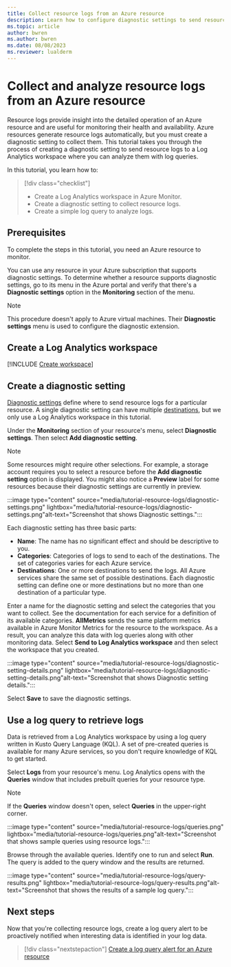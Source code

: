 ```yaml
---
title: Collect resource logs from an Azure resource
description: Learn how to configure diagnostic settings to send resource logs from an Azure resource to a Log Analytics workspace where they can be analyzed with a log query.
ms.topic: article
author: bwren
ms.author: bwren
ms.date: 08/08/2023
ms.reviewer: lualderm
---
```


# Collect and analyze resource logs from an Azure resource
Resource logs provide insight into the detailed operation of an Azure resource and are useful for monitoring their health and availability. Azure resources generate resource logs automatically, but you must create a diagnostic setting to collect them. This tutorial takes you through the process of creating a diagnostic setting to send resource logs to a Log Analytics workspace where you can analyze them with log queries.

In this tutorial, you learn how to:

> [!div class="checklist"]
> * Create a Log Analytics workspace in Azure Monitor.
> * Create a diagnostic setting to collect resource logs.
> * Create a simple log query to analyze logs.

## Prerequisites

To complete the steps in this tutorial, you need an Azure resource to monitor.

You can use any resource in your Azure subscription that supports diagnostic settings. To determine whether a resource supports diagnostic settings, go to its menu in the Azure portal and verify that there's a **Diagnostic settings** option in the **Monitoring** section of the menu.

> [!NOTE]
> This procedure doesn't apply to Azure virtual machines. Their **Diagnostic settings** menu is used to configure the diagnostic extension.

## Create a Log Analytics workspace
[!INCLUDE [Create workspace](../../../includes/azure-monitor-tutorial-workspace.md)]

## Create a diagnostic setting
[Diagnostic settings](../essentials/diagnostic-settings.md) define where to send resource logs for a particular resource. A single diagnostic setting can have multiple [destinations](../essentials/diagnostic-settings.md#destinations), but we only use a Log Analytics workspace in this tutorial.

Under the **Monitoring** section of your resource's menu, select **Diagnostic settings**. Then select **Add diagnostic setting**.

> [!NOTE]
> Some resources might require other selections. For example, a storage account requires you to select a resource before the **Add diagnostic setting** option is displayed. You might also notice a **Preview** label for some resources because their diagnostic settings are currently in preview.

:::image type="content" source="media/tutorial-resource-logs/diagnostic-settings.png" lightbox="media/tutorial-resource-logs/diagnostic-settings.png"alt-text="Screenshot that shows Diagnostic settings.":::

Each diagnostic setting has three basic parts:

   - **Name**: The name has no significant effect and should be descriptive to you.
   - **Categories**: Categories of logs to send to each of the destinations. The set of categories varies for each Azure service.
   - **Destinations**: One or more destinations to send the logs. All Azure services share the same set of possible destinations. Each diagnostic setting can define one or more destinations but no more than one destination of a particular type.

Enter a name for the diagnostic setting and select the categories that you want to collect. See the documentation for each service for a definition of its available categories. **AllMetrics** sends the same platform metrics available in Azure Monitor Metrics for the resource to the workspace. As a result, you can analyze this data with log queries along with other monitoring data. Select **Send to Log Analytics workspace** and then select the workspace that you created.

:::image type="content" source="media/tutorial-resource-logs/diagnostic-setting-details.png" lightbox="media/tutorial-resource-logs/diagnostic-setting-details.png"alt-text="Screenshot that shows Diagnostic setting details.":::

Select **Save** to save the diagnostic settings.

 ## Use a log query to retrieve logs
Data is retrieved from a Log Analytics workspace by using a log query written in Kusto Query Language (KQL). A set of pre-created queries is available for many Azure services, so you don't require knowledge of KQL to get started.

Select **Logs** from your resource's menu. Log Analytics opens with the **Queries** window that includes prebuilt queries for your resource type.

> [!NOTE]
> If the **Queries** window doesn't open, select **Queries** in the upper-right corner.

:::image type="content" source="media/tutorial-resource-logs/queries.png" lightbox="media/tutorial-resource-logs/queries.png"alt-text="Screenshot that shows sample queries using resource logs.":::

Browse through the available queries. Identify one to run and select **Run**. The query is added to the query window and the results are returned.

:::image type="content" source="media/tutorial-resource-logs/query-results.png" lightbox="media/tutorial-resource-logs/query-results.png"alt-text="Screenshot that shows the results of a sample log query.":::

## Next steps
Now that you're collecting resource logs, create a log query alert to be proactively notified when interesting data is identified in your log data.

> [!div class="nextstepaction"]
> [Create a log query alert for an Azure resource](../alerts/tutorial-log-alert.md)
